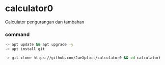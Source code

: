 # calculator0
Calculator pengurangan dan tambahan

### command 
```sh
-> apt update && apt upgrade -y
-> apt install git 

-> git clone https://github.com/JaeXploit/calculator0 && cd calculator0 && python calculator.py
